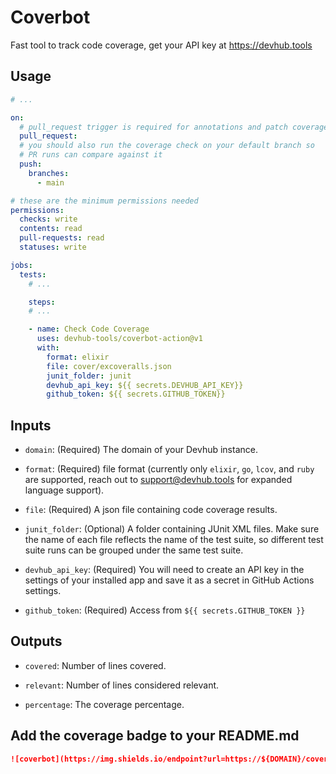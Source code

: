 # Coverbot

Fast tool to track code coverage, get your API key at https://devhub.tools

## Usage

```yaml
# ...

on:
  # pull_request trigger is required for annotations and patch coverage
  pull_request:
  # you should also run the coverage check on your default branch so
  # PR runs can compare against it
  push:
    branches:
      - main

# these are the minimum permissions needed
permissions:
  checks: write
  contents: read
  pull-requests: read
  statuses: write

jobs:
  tests:
    # ...

    steps:
    # ...

    - name: Check Code Coverage
      uses: devhub-tools/coverbot-action@v1
      with:
        format: elixir
        file: cover/excoveralls.json
        junit_folder: junit
        devhub_api_key: ${{ secrets.DEVHUB_API_KEY}}
        github_token: ${{ secrets.GITHUB_TOKEN}}
```

## Inputs

-  `domain`: (Required) The domain of your Devhub instance.

-   `format`: (Required) file format (currently only `elixir`, `go`, `lcov`, and `ruby` are supported, reach out to support@devhub.tools for expanded language support).

-   `file`: (Required) A json file containing code coverage results.

-   `junit_folder`: (Optional) A folder containing JUnit XML files. Make sure the name of each file reflects the name of the test suite, so different test suite runs can be grouped under the same test suite.

-   `devhub_api_key`: (Required) You will need to create an API key in the settings of your installed app and save it as a secret in GitHub
    Actions settings.

-   `github_token`: (Required) Access from `${{ secrets.GITHUB_TOKEN }}`

## Outputs

-   `covered`: Number of lines covered.

-   `relevant`: Number of lines considered relevant.

-   `percentage`: The coverage percentage.

## Add the coverage badge to your README.md

```markdown
![coverbot](https://img.shields.io/endpoint?url=https://${DOMAIN}/coverbot/v1/${OWNER}/${REPO}/${BRANCH}/badge.json)
```
